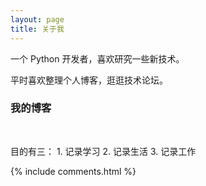 ```yaml
---
layout: page
title: 关于我 
---
```


一个 Python 开发者，喜欢研究一些新技术。
<p>
平时喜欢整理个人博客，逛逛技术论坛。
<p>

<h3> 我的博客 </h3>  

<p>
目的有三：
  1. 记录学习
  2. 记录生活
  3. 记录工作
<p> 

<p> 

<p> 


{% include comments.html %}


